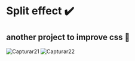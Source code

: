 # Split effect ✔️
## another project to improve css 🖖
![Capturar21](https://user-images.githubusercontent.com/94203956/159097365-8db0620d-f716-4578-9306-a4c50f000f2b.PNG)
![Capturar22](https://user-images.githubusercontent.com/94203956/159097384-2d84b120-90c6-4a5e-b3b0-994e258136f7.PNG)

